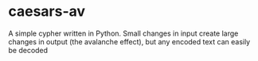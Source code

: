 # caesars-av
A simple cypher written in Python. Small changes in input create large changes in output (the avalanche effect), but any encoded text can easily be decoded
